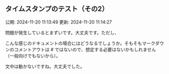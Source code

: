 ## タイムスタンプのテスト（その2）

公開: 2024-11-20 11:13:49
更新: 2024-11-20 11:14:27


問題が発生しているとまずいです。大丈夫です。ただし、

こんな感じのドキュメントの場合にはどうなるでしょうか。そもそもマークダウンのコメントアウトは # ではないので、想定する必要はないかもしれません（一般向けでもないから）。

文中は動かないですね。大丈夫でした。